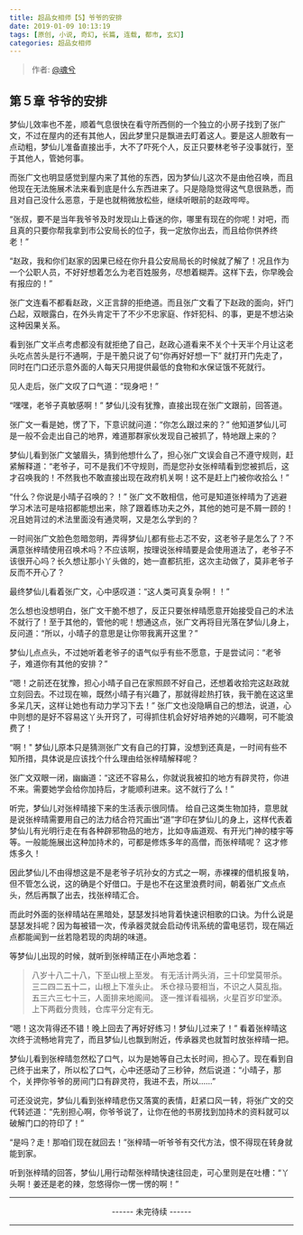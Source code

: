 ```yaml
---
title: 超品女相师【5】爷爷的安排
date: 2019-01-09 10:13:19
tags: [原创, 小说, 奇幻, 长篇, 连载, 都市, 玄幻]
categories: 超品女相师
---
```


> 作者: [@魂兮](http://weibo.com/paigu77)

## 第５章 爷爷的安排

梦仙儿效率也不差，顺着气息很快在看守所西侧的一个独立的小房子找到了张广文，不过在屋内的还有其他人，因此梦里只是飘进去盯着这人。要是这人胆敢有一点动粗，梦仙儿准备直接出手，大不了吓死个人，反正只要林老爷子没事就行，至于其他人，管她何事。

而张广文也明显感觉到屋内来了其他的东西，因为梦仙儿这次不是由他召唤，而且他现在无法施展术法来看到底是什么东西进来了。只是隐隐觉得这气息很熟悉，而且对自己没什么恶意，于是也就稍微放松些，继续听眼前的赵政哔哔。

“张叔，要不是当年我爷爷及时发现山上昏迷的你，哪里有现在的你呢！对吧，而且真的只要你帮我拿到市公安局长的位子，我一定放你出去，而且给你供养终老！”

“赵政，我和你们赵家的因果已经在你升县公安局局长的时候就了解了！况且作为一个公职人员，不好好想着怎么为老百姓服务，尽想着糊弄。这样下去，你早晚会有报应的！”

张广文连看不都看赵政，义正言辞的拒绝道。而且张广文看了下赵政的面向，奸门凸起，双眼露白，在外头肯定干了不少不忠家庭、作奸犯科、的事，更是不想沾染这种因果关系。

看到张广文半点考虑都没有就拒绝了自己，赵政心道看来不关个十天半个月让这老头吃点苦头是行不通啊，于是干脆只说了句“你再好好想一下” 就打开门先走了，同时在门口还示意外面的人每天只用提供最低的食物和水保证饿不死就行。

见人走后，张广文叹了口气道：“现身吧！”

“嘿嘿，老爷子真敏感啊！” 梦仙儿没有犹豫，直接出现在张广文跟前，回答道。

张广文一看是她，愣了下，下意识就问道：“你怎么跟过来的？” 他知道梦仙儿可是一般不会走出自己的地界，难道那群家伙发现自己被抓了，特地跟上来的？

梦仙儿看到张广文皱眉头，猜到他想什么了，担心张广文误会自己不遵守规则，赶紧解释道：“老爷子，可不是我们不守规则，而是您孙女张梓晴看到您被抓后，这才召唤我的！不然我也不敢直接出现在政府机关啊！这不是赶上门被你收拾么！”

“什么？你说是小晴子召唤的？！” 张广文不敢相信，他可是知道张梓晴为了逃避学习术法可是啥招都能想出来，除了跟着练功夫之外，其他的她可是不屑一顾的！况且她背过的术法里面没有通灵啊，又是怎么学到的？

一时间张广文脸色忽暗忽明，弄得梦仙儿都有些忐忑不安，这老爷子是怎么了？不满意张梓晴使用召唤术吗？不应该啊，按理说张梓晴要是会使用道法了，老爷子不该很开心吗？长久想让那小丫头做的，她一直都抗拒，这次主动做了，莫非老爷子反而不开心了？

最终梦仙儿看着张广文，心中感叹道：“这人类可真复杂啊！！”

怎么想也没想明白，张广文干脆不想了，反正只要张梓晴愿意开始接受自己的术法不就行了！至于其他的，管他的呢！想通这点，张广文再将目光落在梦仙儿身上，反问道：“所以，小晴子的意思是让你带我离开这里？”

梦仙儿点点头，不过她听着老爷子的语气似乎有些不愿意，于是尝试问：“老爷子，难道你有其他的安排？”

“嗯！之前还在犹豫，担心小晴子自己在家照顾不好自己，还想着收拾完这赵政就立刻回去。不过现在嘛，既然小晴子有兴趣了，那就得趁热打铁，我干脆在这这里多呆几天，这样让她也有动力学习下去！” 张广文也没隐瞒自己的想法，说道，心中则想的是好不容易这丫头开窍了，可得抓住机会好好培养她的兴趣啊，可不能浪费了！ 

“啊！" 梦仙儿原本只是猜测张广文有自己的打算，没想到还真是，一时间有些不知所措，具体说是应该找个什么理由给张梓晴解释呢？

张广文双眼一闭，幽幽道：“这还不容易么，你就说我被扣的地方有辟灵符，你进不来。需要她学会给你加持后，才能顺利进来。这不就行了么！”

听完，梦仙儿对张梓晴接下来的生活表示很同情。 给自己这类生物加持，意思就是说张梓晴需要用自己的法力结合符咒画出“道”字印在梦仙儿的身上，这样代表着梦仙儿有光明行走在有各种辟邪物品的地方，比如寺庙道观、有开光门神的楼宇等等。一般能施展出这种加持术的，可都是修炼多年的高僧，而张梓晴呢？ 这才修炼多久！

因此梦仙儿不由得想这是不是老爷子坑孙女的方式之一啊，赤裸裸的借机报复呐，但不管怎么说，这的确是个好借口。于是也不在这里浪费时间，朝着张广文点点头，然后再飘了出去，找张梓晴汇合。

而此时外面的张梓晴站在黑暗处，瑟瑟发抖地背着快速识相歌的口诀。为什么说是瑟瑟发抖呢？因为每被错一次，传承器灵就会启动传讯系统的雷电惩罚，现在隔近点都能闻到一丝若隐若现的肉胡的味道。

等梦仙儿出现的时候，就听到张梓晴正在小声地念着：

> 八岁十八二十八，下至山根上至发。
> 有无活计两头消，三十印堂莫带杀。
> 三二四二五十二，山根上下准头止。
> 禾仓禄马要相当，不识之人莫乱指。
> 五三六三七十三，人面排来地阁间。
> 逐一推详看福祸，火星百岁印堂添。
> 上下两截分贵贱，仓库平分定有无。

“嗯！这次背得还不错！晚上回去了再好好练习！梦仙儿过来了！”  看着张梓晴这次终于流畅地背完了，而且梦仙儿也飘到附近，传承器灵也就暂时放张梓晴一把。

梦仙儿看到张梓晴忽然松了口气，以为是她等自己太长时间，担心了。现在看到自己终于出来了，所以松了口气，心中还感动了三秒钟，然后说道：“小晴子，那个，关押你爷爷的房间门口有辟灵符，我进不去，所以……”

可还没说完，梦仙儿看到张梓晴悲伤又落寞的表情，赶紧口风一转，将张广文的交代转述道：“先别担心啊，你爷爷说了，让你在他的书房找到加持术的资料就可以破解门口的符印了！”

“是吗？走！那咱们现在就回去！”张梓晴一听爷爷有交代方法，恨不得现在转身就能到家。

听到张梓晴的回答，梦仙儿用行动帮张梓晴快速往回走，可心里则是在吐槽：“丫头啊！姜还是老的辣，忽悠得你一愣一愣的啊！”

---

<center> ------ 未完待续 ------ </center>

---
